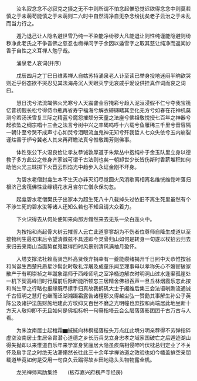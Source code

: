 <!-- { "loadSidebar": true } -->
　　汝名寂念念不必寂克之摄之无不中则所谓不怕念起惟恐觉迟欲得念念中则莫若慎之于未萌苟能慎之于未萌则二六时中自然清净自无杂念纷扰矣老子云治之于未乱而当力行之。

　　遁乃退己让人隐名避世雪乃纯一不染能净纷秽大凡能退让则性纯谨能隐避则纷秽净此老氏之不争吾佛之慈忍也梅禅问字于余因以遁雪字之取其慈让纯净而返闻妙香于自性之义耳禅人勉乎哉。

　　涌泉老人哀词(并序)

　　戊辰四月之丁巳日维素禅人自姑苏持涌泉老人讣至读已举身投地迷闷半晌欲哭则近乎俗态欲不哭忍见其法海舟沉人天眼灭宁无哀戚乎爰设供挂真作词而哀之词曰。

　　慧日沈兮法流竭佛火光寒兮人天震詟金容掩彩兮趋入泥洹浸假不仁兮夺我宝筏忆昔初觐长松兮得侍巾瓶再省寿宁福海兮解衣磅礴睹其至化无方兮如春在花神机莫测兮若汤沃雪复三际之精蓝兮魔怨摧颓分天童之法座兮佛祖敬悦授七百年之神器兮起欲坠之纲宗唱十三会之法言兮树中兴之丰碣呜呼十六载兮鱼雁稀三千里兮音容隔一朝讣至兮哭不成声寸心如焚兮泪眼流血鬼神无知兮歼我哲人七众失依兮五内崩裂谨炷香于炉兮冀老人其来再拜瞻法真兮惟敬躅芳则佛事。

　　体性张公下火温良俭让孝友恭诚敦厚道于朱紫丛中抱纯朴于金玉队里立身以德教子多方此公之修身齐家诚可谓千古法则也矣一朝卸世少长皆伤斯时香薪堆积如何助他火光三昧掷下火苣云烈焰光中趋步入永证金刚不坏身。

　　为碧水老僧封龛生本不生灭亦非灭幻尽觉圆火风消歇离相离名维恍维惚叶落归根济己舍筏佛性业缘镜花水月咨尔亡僧永保勿忽。

　　起龛碧水老僧樊氏子出家本为超生死八十八载掉头过依旧不离生死里虽然有个不涉生死的碧水汝等诸人还知么若也不知且请大众着力。

　　下火识得去从何处便知来向那方翛然来去无系一朵白莲火中。

　　为按指和尚起骨大树云摧哲人云亡此道寥寥胡为不伤者位尊师自降生成道以至接物利生最初末后令望清徽兹不具述即今灵骨归山如何是转身一句遂以杖招云归去来归去来南山当面势崔嵬赢得四时风景别清风满袖月盈怀。

　　入塔支撑法社赖高贤岂料高贤倏弃捐幸有一夔能缵绪揭开千日照中天恭惟按翁和尚诞生西楚托质星沙髫龀时敬礼浮屠及成童乐闻至理事母以孝称矢心不婚宦破家散产于有明崇祯之年蹴象蹋师于西峰师吼之室净桶边解衣时明洞山过水逢渠孤崖处一机下契高峰旧时行履前后际断能所顿忘三居精舍佛祖吞声一旦丘林烟霞乐志此按和尚生平之行略也报缘既尽攃手归真故我鹤矶大士于阇维后集三会法语剞劂流通诚千古恒明之慧灯也继而泛湖湘蹑霜露告诸檀那又得越尘弘一赞勷其事解生孙公子英陈公及诸护法施财施地建此方坟抑又百世不磨之光明幢也庶按和尚端居此地坐断十方天人敬仰即不无且如何是佛祖标帜一句蓦指塔云会么层落落影团团千古万古与人看。

　　为朱汝南居士起棺霜▆摵摵向林枫摇落枝头万点红此境分明亲荐得不劳弹指碎虚空汝南居士生居帝胄潜心道德之乡长历兵戈立身忠孝之域家国破亡之后遁迹湖山得失抛却以来惟道自乐年来学富身贫廛居大隐虽疾病相侵呻吟伏枕总归定业了不关怀及启手足之时绝无沾滞翛然长往此三十余年学禅访道之效验也如今幡盖排空亲朋载道毕竟如何是受用一句良久云蹋得故乡田地稳头头物物露全机。

　　龙光禅师鸡肋集终　　(板存嘉兴府楞严寺经房)
